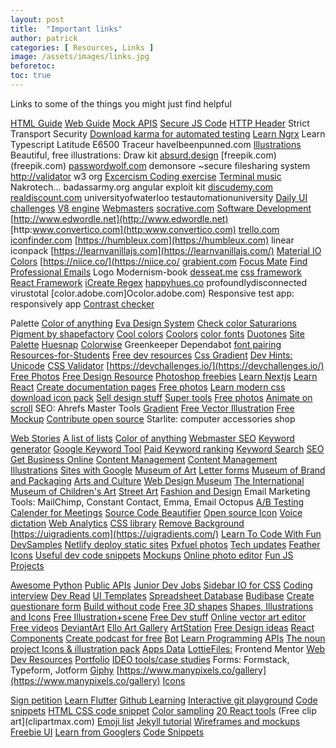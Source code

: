 ```yaml
---
layout: post
title:  "Important links"
author: patrick
categories: [ Resources, Links ]
image: /assets/images/links.jpg
beforetoc: 
toc: true
---
```


Links to some of the things you might just find helpful

[HTML Guide](https://html5please.com)
[Web Guide](https://caniuse.com)
[Mock APIS](https://www.mockapi.io)
[Secure JS Code](javascriptobfuscator.com)
[HTTP Header](content-security-policy)
Strict Transport Security
[Download karma for automated testing](https://karma-runner.github.io/latest/index.html)
[Learn Ngrx](https://ngrx.io/)
Learn Typescript
Latitude E6500
Traceur
haveIbeenpunned.com
[Illustrations](https://undraw.co/illustrations)
Beautiful, free illustrations: Draw kit
[absurd.design](absurd.design)
[freepik.com)(freepik.com)
[passwordwolf.com](passwordwolf.com)
demonsore ~secure filesharing system
<http://validator> w3 org
[Excercism Coding exercise](https://exercism.org/)
[Terminal music](https://github.com/clangen/musikcube)
Nakrotech...
badassarmy.org
angular exploit kit
[discudemy.com](discudemy.com)
[realdiscount.com](realdiscount.com)
universityofwaterloo
testautomationuniversity
[Daily UI challenges](daulyui.co)
[V8 engine](http://mrale.ph/)
[Webmasters](www.google.com/webmasters)
[socrative.com](socrative.com)
[Software Development](https://hyperdev.io)
[http://www.edwordle.net](http://www.edwordle.net)
[http:www.convertico.com](http:www.convertico.com)
[trello.com](trello.com)
[iconfinder.com](iconfinder.com)
[https://humbleux.com](https://humbleux.com)
linear iconpack
[https://learnvanillajs.com](https://learnvanillajs.com/)
[Material IO Colors](https://material.io/resources/color)
[https://niice.co/](<https://niice.co/>
[grabient.com](grabient.com)
[Focus Mate](https://www.focusmate.com)
[Find Professional Emails](https://hunter.io/)
Logo Modernism-book
[desseat.me](desseat.me)
[css framework](https://tailwindcss.com/)
[React Framework](https://nextjs.org/)
[iCreate Regex](https://ihateregex.io/)
[happyhues.co](happyhues.co)
profoundlydisconnected
virustotal
[color.adobe.com]Ocolor.adobe.com)
Responsive test app: responsively app
[Contrast checker](https://colorable.jxnblk.com/)

Palette
[Color of anything](https://picular.co/)
[Eva Design System](https://eva.design/)
[Check color Saturarions](https://colorbox.io/)
[Pigment by shapefactory](https://pigment.shapefactory.co/)
[Cool colors](https://www.culrs.com/#/)
[Coolors](https://coolors.co/)
[color fonts](https://www.fontspace.com/)
[Duotones](https://duotones.co/)
[Site Palette](https://palette.site/)
[Huesnap](https://www.huesnap.com/)
[Colorwise](https://colorwise.io/)
Greenkeeper
Dependabot
[font pairing](fontpair.co)
[Resources-for-Students](https://github.com/dipakkr/A-to-Z)
[Free dev resources](https://free-for.dev/#/)
[Css Gradient](https://cssgradient.io/gradient-backgrounds/)
[Dev Hints:](https://devhints.io/)
[Unicode](https://unicode-table.com/)
[CSS Validator](https://jigsaw.w3.org/css-validator/)
[https://devchallenges.io/](https://devchallenges.io/)
[Free Photos](https://www.pixeden.com/)
[Free Design Resource](https://freedesignresources.net/)
[Photoshop freebies](https://365psd.com/)
[Learn Nextjs](https://masteringnextjs.com/#course-overview)
[Learn React](https://scrimba.com/g/glearnreact)
[Create documentation pages](https://docsify.js.org/#/?id=docsify)
[Free photos](pexels.com)
[Learn modern css](css-tricks.com)
[download icon pack](https://systemuicons.com)
[Sell design stuff](https://www.etsy.com/)
[Super tools](bannerads.com)
[Free photos](Pixabay.com)
[Animate on scroll](michalsnik.github.io/aos/)
SEO: Ahrefs Master Tools
[Gradient](www.gradientmagic.com)
[Free Vector Illustration](pixeltrue.com)
[Free Mockup](https://previewed.app/)
[Contribute open source](https://firstcontributions.github.io/)
Starlite: computer accessories shop

[Web Stories](https://developers.google.com/search/docs/guides/enable-web-stories)
[A list of lists](https://dev.to/tracycss/learning-code-through-github-repositories-2bp7)
[Color of anything](picular.co)
[Webmaster SEO](https://google.com/webmasters)
[Keyword generator](http://keywordtool.io)
[Google Keyword Tool](http://adwords.google.com)
[Paid Keyword ranking](https://moz.com/explorer)
[Keyword Search](https://www.semrush.com)
[SEO](https://www.screamingfrog.co.uk/search-engine-marketing)
[Get Business Online](https://google.com/business)
[Content Management](https://buffer.com)
[Content Management](https://hootsuite.com)
[Illustrations](https://2.flexiple.com/scale/all-illustrations)
[Sites with Google](https://sites.google.com/)
[Museum of Art](https://artsandculture.google.com/)
[Letter forms](http://oa.letterformarchive.org/)
[Museum of Brand and Packaging](https://artsandculture.google.com/exhibit/best-thing-since-sliced-bread-packaging-innovation/8QJCXqYuGAEOIA)
[Arts and Culture](https://artsandculture.google.com/partner/cooper-hewitt-national-design-museum)
[Web Design Museum](https://www.webdesignmuseum.org/)
[The International Museum of Children's Art](https://artsandculture.google.com/partner/the-international-museum-of-children)
[Street Art](https://artsandculture.google.com/project/street-art)
[Fashion and Design](https://artsandculture.google.com/partner/fidm-museum)
Email Marketing Tools: MailChimp, Constant Contact, Emma, Email Octopus
[A/B Testing](https://www.kissmetrics.com)
[Calender for Meetings](https://calendly.com/)
[Source Code Beautifier](https://carbon.now.sh)
[Open source Icon](https://remixicon.com/)
[Voice dictation](dictation.io)
[Web Analytics](https://www.cloudflare.com)
[CSS library](tailwindcss.com)
[Remove Background](https://www.remove.bg/)
[https://uigradients.com](https://uigradients.com/)
[Learn To Code With Fun](https://edabit.com/)
[DevSamples](https://www.devsamples.com/)
[Netlify deploy static sites](https://www.netlify.com/)
[Pxfuel photos](https://www.pxfuel.com/)
[Tech updates](https://daily.dev/)
[Feather Icons](https://feathericons.com/)
[Useful dev code snippets](https://shortcode.dev/)
[Mockups](https://mockuper.net/)
[Online photo editor](https://www.photopea.com)
[Fun JS Projects](https://fun-javascript-projects.com/)

[Awesome Python](https://awesome-python.com/)
[Public APIs](https://public-apis.io/)
[Junior Dev Jobs](https://www.jrdevjobs.com/)
[Sidebar IO for CSS](https://sidebar.io/)
[Coding interview](https://github.com/washam/coding-interview-university)
[Dev Read](https://hackernoon.com/)
[UI Templates](https://uigarage.net/)
[Spreadsheet Database](https://airtable.com)
[Budibase](https://www.budibase.com/)
[Create questionare form](https://www.typeform.com/)
[Build without code](https://webflow.com/)
[Free 3D shapes](https://www.shapefest.com/#browse)
[Shapes, Illustrations and Icons](https://shape.so/)
[Free Illustration+scene](stubborn.fun)
[Free Dev stuff](https://dev.to/impressivewebs/are-these-the-most-interesting-front-end-developer-tools-for-2021-2op3)
[Online vector art editor](https://vectr.com)
[Free videos](coverr.co)
[DeviantArt](https://www.deviantart.com/)
[Ello Art Gallery](https://ello.co/)
[ArtStation](https://www.artstation.com/)
[Free Design ideas](awwwwards.com)
[React Components](https://kimia-ui.vercel.app/components)
[Create podcast for free](https://anchor.fm/)
[Bot](https://botkit.ai/getstarted.html)
[Learn Programming](www.programiz.com)
[APIs](http://rapidapi.com)
[The noun project Icons & illustration pack](https://thenounproject.com/)
[Apps Data](https://www.appannie.com)
[LottieFiles:](https://lottiefiles.com)
Frontend Mentor
[Web Dev Resources](https://dev.to/maureento8888/realistic-list-of-web-dev-resources-253c)
[Portfolio](https://pfolios.net/Home)
[IDEO tools/case studies](https://www.ideo.com)
Forms: Formstack, Typeform, Jotform
[Giphy](https://giphy.com)
[https://www.manypixels.co/gallery](https://www.manypixels.co/gallery)
[Icons](https://tablericons.com)

[Sign petition](https://www.change.org)
[Learn Flutter](appbrewery.co)
[Github Learning](https://lab.github.com)
[Interactive git playground](https://play.instruqt.com/public/topics/getting-started-with-git)
[Code snippets](https://www.30secondsofcode.org)
[HTML CSS code snippet](https://www.littlesnippets.net)
[Color sampling](leonardocolor.io)
[20 React tools](https://dev.to/thisishariharen/20-react-tools-to-help-you-become-a-more-productive-programmer-5do5)
(Free clip art](clipartmax.com)
[Emoji list](https://gist.github.com)
[Jekyll tutorial](https://jekyllrb.com/tutorials/video-walkthroughs)
[Wireframes and mockups](https://uibundle.com)
[Freebie UI](https://freebiesui.com)
[Learn from Googlers](https://web.dev)
[Code Snippets](https://www.30secondsofcode.org)
